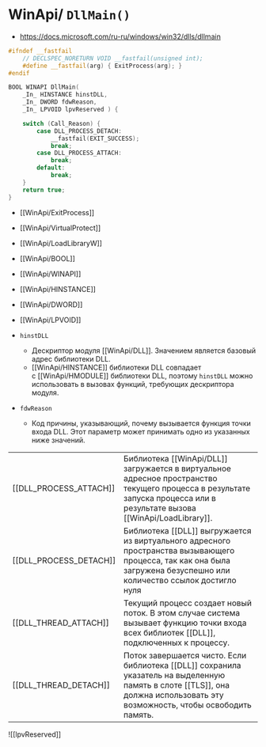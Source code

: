 # WinApi/ `DllMain()`

- https://docs.microsoft.com/ru-ru/windows/win32/dlls/dllmain


```cpp
#ifndef __fastfail
	// DECLSPEC_NORETURN VOID __fastfail(unsigned int);
	#define __fastfail(arg) { ExitProcess(arg); }
#endif

BOOL WINAPI DllMain(
	_In_ HINSTANCE hinstDLL, 
	_In_ DWORD fdwReason, 
	_In_ LPVOID lpvReserved ) {

	switch (Call_Reason) {
		case DLL_PROCESS_DETACH:
			__fastfail(EXIT_SUCCESS);
			break;
		case DLL_PROCESS_ATTACH:
			break;
		default:
			break;
	}
	return true;
}
```

- [[WinApi/ExitProcess]]
- [[WinApi/VirtualProtect]]
- [[WinApi/LoadLibraryW]]
- [[WinApi/BOOL]]
- [[WinApi/WINAPI]]
- [[WinApi/HINSTANCE]]
- [[WinApi/DWORD]]
- [[WinApi/LPVOID]]

- `hinstDLL`
	- Дескриптор модуля [[WinApi/DLL]]. Значением является базовый адрес библиотеки DLL.
	- [[WinApi/HINSTANCE]] библиотеки DLL совпадает с [[WinApi/HMODULE]] библиотеки DLL, поэтому `hinstDLL` можно использовать в вызовах функций, требующих дескриптора модуля.
- `fdwReason`
	- Код причины, указывающий, почему вызывается функция точки входа DLL. Этот параметр может принимать одно из указанных ниже значений.

|||
|-|-|
|[[DLL_PROCESS_ATTACH]]|Библиотека [[WinApi/DLL]] загружается в виртуальное адресное пространство текущего процесса в результате запуска процесса или в результате вызова [[WinApi/LoadLibrary]]. |
|[[DLL_PROCESS_DETACH]]|Библиотека [[DLL]] выгружается из виртуального адресного пространства вызывающего процесса, так как она была загружена безуспешно или количество ссылок достигло нуля|
|[[DLL_THREAD_ATTACH]]|Текущий процесс создает новый поток. В этом случае система вызывает функцию точки входа всех библиотек [[DLL]], подключенных к процессу.|
|[[DLL_THREAD_DETACH]]|Поток завершается чисто. Если библиотека [[DLL]] сохранила указатель на выделенную память в слоте [[TLS]], она должна использовать эту возможность, чтобы освободить память.|

![[lpvReserved]]



